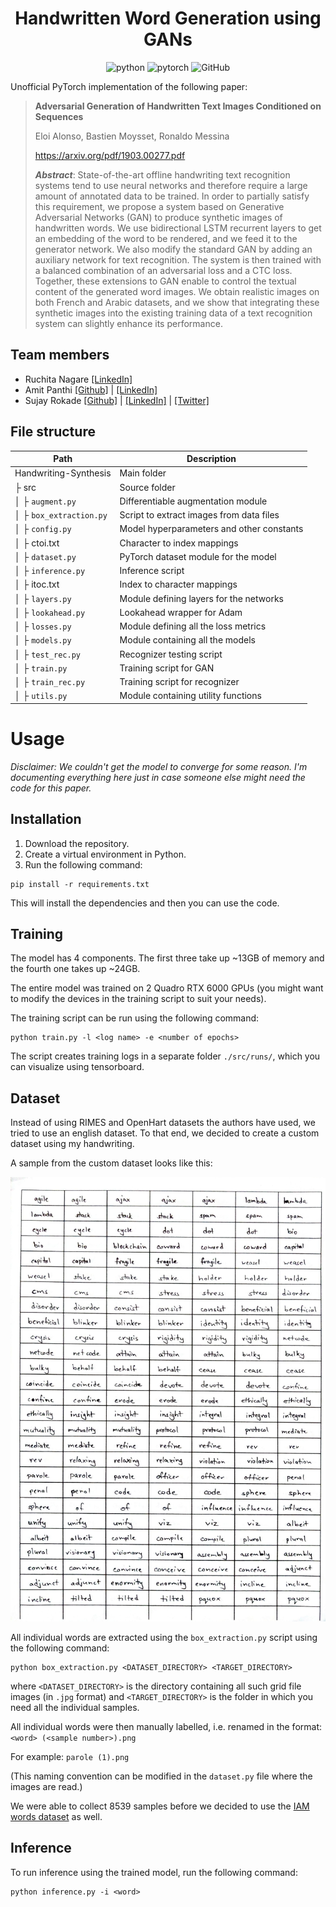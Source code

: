 <h1 align="center">Handwritten Word Generation using GANs</h1>

<div align="center">
    <img alt="python" src="https://img.shields.io/badge/Python-3.8.8-blue">
    <img alt="pytorch" src="https://img.shields.io/badge/PyTorch-1.7.1-orange">
    <img alt="GitHub" src="https://img.shields.io/github/license/fractal2k/Handwriting-Synthesis">
</div>

Unofficial PyTorch implementation of the following paper:

<blockquote>
<strong>Adversarial Generation of Handwritten Text Images Conditioned on Sequences</strong>

Eloi Alonso, Bastien Moysset, Ronaldo Messina

<a>https://arxiv.org/pdf/1903.00277.pdf</a>

<p><strong><em>Abstract</em></strong>: State-of-the-art offline handwriting text recognition systems tend to use neural networks and therefore require a large amount of annotated data to be trained. In order to partially satisfy this requirement, we propose a system based on Generative Adversarial Networks (GAN) to produce synthetic images of handwritten words. We use bidirectional LSTM recurrent layers to get an embedding of the word to be rendered, and we feed it to the generator network. We also modify the standard GAN by adding an auxiliary network for text recognition. The system is then trained with a balanced combination of an adversarial loss and a CTC loss. Together, these extensions to GAN enable to control the textual content of the generated word images. We obtain realistic images on both French and Arabic datasets, and we show that integrating these synthetic images into the existing training data of a text recognition system can slightly enhance its performance.</p>
</blockquote>

## Team members

- Ruchita Nagare [[LinkedIn]](https://www.linkedin.com/in/ruchita-nagare/)
- Amit Panthi [[Github]](https://github.com/amitpanthi) | [[LinkedIn]](https://www.linkedin.com/in/amit-panthi/)
- Sujay Rokade [[Github]](https://github.com/fractal2k) | [[LinkedIn]](https://www.linkedin.com/in/sujay-rokade/) | [[Twitter]](https://twitter.com/sujay_rokade)

## File structure

Path | Description
-----|------------
Handwriting-Synthesis| Main folder
├ src | Source folder
│ ├ `augment.py` | Differentiable augmentation module
│ ├ `box_extraction.py` | Script to extract images from data files
│ ├ `config.py` | Model hyperparameters and other constants
│ ├ ctoi.txt | Character to index mappings
│ ├ `dataset.py` | PyTorch dataset module for the model
│ ├ `inference.py` | Inference script
│ ├ itoc.txt | Index to character mappings
│ ├ `layers.py` | Module defining layers for the networks
│ ├ `lookahead.py` | Lookahead wrapper for Adam
│ ├ `losses.py` | Module defining all the loss metrics
│ ├ `models.py` | Module containing all the models
│ ├ `test_rec.py` | Recognizer testing script
│ ├ `train.py` | Training script for GAN
│ ├ `train_rec.py` | Training script for recognizer
│ ├ `utils.py` | Module containing utility functions

# Usage

*Disclaimer: We couldn't get the model to converge for some reason. I'm documenting everything here just in case someone else might need the code for this paper.*

## Installation

1. Download the repository.
2. Create a virtual environment in Python.
3. Run the following command:
```
pip install -r requirements.txt
```
This will install the dependencies and then you can use the code.

## Training

The model has 4 components. The first three take up ~13GB of memory and the fourth one takes up ~24GB.

The entire model was trained on 2 Quadro RTX 6000 GPUs (you might want to modify the devices in the training script to suit your needs).

The training script can be run using the following command:
```
python train.py -l <log name> -e <number of epochs>
```

The script creates training logs in a separate folder  `./src/runs/`, which you can visualize using tensorboard.

## Dataset

Instead of using RIMES and OpenHart datasets the authors have used, we tried to use an english dataset. To that end, we decided to create a custom dataset using my handwriting.

A sample from the custom dataset looks like this:

![Dataset Grid](./readme_images/dataset_sample.jpg)

All individual words are extracted using the `box_extraction.py` script using the following command:
```
python box_extraction.py <DATASET_DIRECTORY> <TARGET_DIRECTORY>
```

where `<DATASET_DIRECTORY>` is the directory containing all such grid file images (in `.jpg` format) and `<TARGET_DIRECTORY>` is the folder in which you need all the individual samples.

All individual words were then manually labelled, i.e. renamed in the format: `<word> (<sample number>).png`

For example: `parole (1).png`

(This naming convention can be modified in the `dataset.py` file where the images are read.)

We were able to collect 8539 samples before we decided to use the [IAM words dataset](https://fki.tic.heia-fr.ch/databases/iam-handwriting-database) as well.

## Inference

To run inference using the trained model, run the following command:
```
python inference.py -i <word>
```